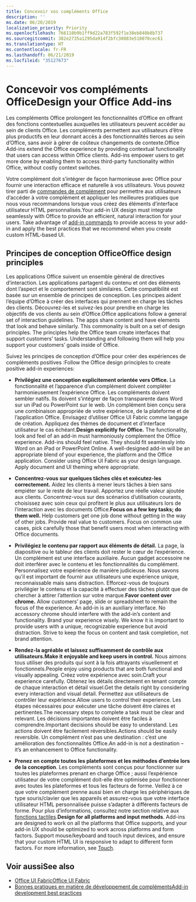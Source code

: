 ```yaml
---
title: Concevoir vos compléments Office
description: ''
ms.date: 06/20/2019
localization_priority: Priority
ms.openlocfilehash: 766110b9b1ff9d22a783f592f1e38eb848b8b737
ms.sourcegitcommit: 382e2735a1295da914f2bfc38883e518070cec61
ms.translationtype: HT
ms.contentlocale: fr-FR
ms.lasthandoff: 06/21/2019
ms.locfileid: "35127673"
---
```

# <a name="design-your-office-add-ins"></a><span data-ttu-id="73333-102">Concevoir vos compléments Office</span><span class="sxs-lookup"><span data-stu-id="73333-102">Design your Office Add-ins</span></span>

<span data-ttu-id="73333-p101">Les compléments Office prolongent les fonctionnalités d’Office en offrant des fonctions contextuelles auxquelles les utilisateurs peuvent accéder au sein de clients Office. Les compléments permettent aux utilisateurs d’être plus productifs en leur donnant accès à des fonctionnalités tierces au sein d’Office, sans avoir à gérer de coûteux changements de contexte.</span><span class="sxs-lookup"><span data-stu-id="73333-p101">Office Add-ins extend the Office experience by providing contextual functionality that users can access within Office clients. Add-ins empower users to get more done by enabling them to access third-party functionality within Office, without costly context switches.</span></span> 

<span data-ttu-id="73333-p102">Votre complément doit s’intégrer de façon harmonieuse avec Office pour fournir une interaction efficace et naturelle à vos utilisateurs. Vous pouvez tirer parti de [commandes de complément](add-in-commands.md) pour permettre aux utilisateurs d’accéder à votre complément et appliquer les meilleures pratiques que nous vous recommandons lorsque vous créez des éléments d’interface utilisateur HTML personnalisés.</span><span class="sxs-lookup"><span data-stu-id="73333-p102">Your add-in UX design must integrate seamlessly with Office to provide an efficient, natural interaction for your users. Take advantage of [add-in commands](add-in-commands.md) to provide access to your add-in and apply the best practices that we recommend when you create custom HTML-based UI.</span></span>

## <a name="office-design-principles"></a><span data-ttu-id="73333-107">Principes de conception Office</span><span class="sxs-lookup"><span data-stu-id="73333-107">Office design principles</span></span>

<span data-ttu-id="73333-p103">Les applications Office suivent un ensemble général de directives d’interaction. Les applications partagent du contenu et ont des éléments dont l’aspect et le comportement sont similaires. Cette compatibilité est basée sur un ensemble de principes de conception. Les principes aident l’équipe d’Office à créer des interfaces qui prennent en charge les tâches des clients. Découvrez-les et suivez-les pour prendre en charge les objectifs de vos clients au sein d’Office.</span><span class="sxs-lookup"><span data-stu-id="73333-p103">Office applications follow a general set of interaction guidelines. The apps share content and have elements that look and behave similarly. This commonality is built on a set of design principles. The principles help the Office team create interfaces that support customers’ tasks. Understanding and following them will help you support your customers’ goals inside of Office.</span></span>

<span data-ttu-id="73333-113">Suivez les principes de conception d’Office pour créer des expériences de compléments positives :</span><span class="sxs-lookup"><span data-stu-id="73333-113">Follow the Office design principles to create positive add-in experiences:</span></span>

- <span data-ttu-id="73333-p104">**Privilégiez une conception explicitement orientée vers Office.** La fonctionnalité et l’apparence d’un complément doivent compléter harmonieusement l’expérience Office. Les compléments doivent sembler natifs. Ils doivent s’intégrer de façon transparente dans Word sur un iPad ou PowerPoint sur le web. Un complément bien conçu sera une combinaison appropriée de votre expérience, de la plateforme et de l’application Office. Envisagez d’utiliser Office UI Fabric comme langage de création. Appliquez des thèmes de document et d’interface utilisateur le cas échéant.</span><span class="sxs-lookup"><span data-stu-id="73333-p104">**Design explicitly for Office.** The functionality, look and feel of an add-in must harmoniously complement the Office experience. Add-ins should feel native. They should fit seamlessly into Word on an iPad or PowerPoint Online. A well-designed add-in will be an appropriate blend of your experience, the platform and the Office application. Consider using Office UI Fabric as your design language. Apply document and UI theming where appropriate.</span></span>

- <span data-ttu-id="73333-p105">**Concentrez-vous sur quelques tâches clés et exécutez-les correctement.** Aidez les clients à mener leurs tâches à bien sans empiéter sur le reste de leur travail. Apportez une réelle valeur ajoutée aux clients. Concentrez-vous sur des scénarios d’utilisation courants, choisissez avec soin ceux qui profitent le plus aux utilisateurs lors de l’interaction avec les documents Office.</span><span class="sxs-lookup"><span data-stu-id="73333-p105">**Focus on a few key tasks; do them well.** Help customers get one job done without getting in the way of other jobs. Provide real value to customers. Focus on common use cases, pick carefully those that benefit users most when interacting with Office documents.</span></span>

- <span data-ttu-id="73333-p106">**Privilégiez le contenu par rapport aux éléments de détail.** La page, la diapositive ou le tableur des clients doit rester le cœur de l’expérience. Un complément est une interface auxiliaire. Aucun gadget accessoire ne doit interférer avec le contenu et les fonctionnalités du complément. Personnalisez votre expérience de manière judicieuse. Nous savons qu’il est important de fournir aux utilisateurs une expérience unique, reconnaissable mais sans distraction. Efforcez-vous de toujours privilégier le contenu et la capacité à effectuer des tâches plutôt que de chercher à attirer l’attention sur votre marque.</span><span class="sxs-lookup"><span data-stu-id="73333-p106">**Favor content over chrome.** Allow customers’ page, slide or spreadsheet to remain the focus of the experience. An add-in is an auxiliary interface. No accessory chrome should interfere with the add-in’s content and functionality. Brand your experience wisely. We know it is important to provide users with a unique, recognizable experience but avoid distraction. Strive to keep the focus on content and task completion, not brand attention.</span></span>

- <span data-ttu-id="73333-132">**Rendez-la agréable et laissez suffisamment de contrôle aux utilisateurs.**</span><span class="sxs-lookup"><span data-stu-id="73333-132">**Make it enjoyable and keep users in control.**</span></span> <span data-ttu-id="73333-133">Nous aimons tous utiliser des produits qui sont à la fois attrayants visuellement et fonctionnels.</span><span class="sxs-lookup"><span data-stu-id="73333-133">People enjoy using products that are both functional and visually appealing.</span></span> <span data-ttu-id="73333-134">Créez votre expérience avec soin.</span><span class="sxs-lookup"><span data-stu-id="73333-134">Craft your experience carefully.</span></span> <span data-ttu-id="73333-135">Obtenez les détails directement en tenant compte de chaque interaction et détail visuel.</span><span class="sxs-lookup"><span data-stu-id="73333-135">Get the details right by considering every interaction and visual detail.</span></span> <span data-ttu-id="73333-136">Permettez aux utilisateurs de contrôler leur expérience.</span><span class="sxs-lookup"><span data-stu-id="73333-136">Allow users to control their experience.</span></span> <span data-ttu-id="73333-137">Les étapes nécessaires pour exécuter une tâche doivent être claires et pertinentes.</span><span class="sxs-lookup"><span data-stu-id="73333-137">The necessary steps to complete a task must be clear and relevant.</span></span> <span data-ttu-id="73333-138">Les décisions importantes doivent être faciles à comprendre.</span><span class="sxs-lookup"><span data-stu-id="73333-138">Important decisions should be easy to understand.</span></span> <span data-ttu-id="73333-139">Les actions doivent être facilement réversibles.</span><span class="sxs-lookup"><span data-stu-id="73333-139">Actions should be easily reversible.</span></span> <span data-ttu-id="73333-140">Un complément n’est pas une destination : c’est une amélioration des fonctionnalités Office.</span><span class="sxs-lookup"><span data-stu-id="73333-140">An add-in is not a destination – it’s an enhancement to Office functionality.</span></span>

- <span data-ttu-id="73333-p108">**Prenez en compte toutes les plateformes et les méthodes d’entrée lors de la conception**. Les compléments sont conçus pour fonctionner sur toutes les plateformes prenant en charge Office ; aussi l’expérience utilisateur de votre complément doit-elle être optimisée pour fonctionner avec toutes les plateformes et tous les facteurs de forme. Veillez à ce que votre complément prenne aussi bien en charge les périphériques de type souris/clavier que les appareils et assurez-vous que votre interface utilisateur HTML personnalisée puisse s’adapter à différents facteurs de forme. Pour plus d’informations, consultez notre section relative aux [fonctions tactiles](../concepts/add-in-development-best-practices.md#optimize-for-touch).</span><span class="sxs-lookup"><span data-stu-id="73333-p108">**Design for all platforms and input methods**. Add-ins are designed to work on all the platforms that Office supports, and your add-in UX should be optimized to work across platforms and form factors. Support mouse/keyboard and touch input devices, and ensure that your custom HTML UI is responsive to adapt to different form factors. For more information, see [Touch](../concepts/add-in-development-best-practices.md#optimize-for-touch).</span></span> 

## <a name="see-also"></a><span data-ttu-id="73333-145">Voir aussi</span><span class="sxs-lookup"><span data-stu-id="73333-145">See also</span></span>
- [<span data-ttu-id="73333-146">Office UI Fabric</span><span class="sxs-lookup"><span data-stu-id="73333-146">Office UI Fabric</span></span>](https://developer.microsoft.com/fr-FR/fabric) 
- [<span data-ttu-id="73333-147">Bonnes pratiques en matière de développement de compléments</span><span class="sxs-lookup"><span data-stu-id="73333-147">Add-in development best practices</span></span>](../concepts/add-in-development-best-practices.md)

